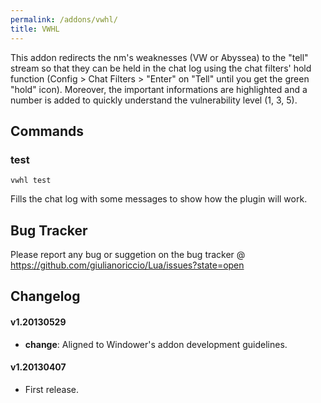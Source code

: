 ```yaml
---
permalink: /addons/vwhl/
title: VWHL
---
```


This addon redirects the nm's weaknesses (VW or Abyssea) to the "tell" stream so that they can be held in the chat log using the chat filters' hold function (Config > Chat Filters > "Enter" on "Tell" until you get the green "hold" icon).
Moreover, the important informations are highlighted and a number is added to quickly understand the vulnerability level (1, 3, 5).

## Commands

### test
```
vwhl test
```

Fills the chat log with some messages to show how the plugin will work.

## Bug Tracker
Please report any bug or suggetion on the bug tracker @ https://github.com/giulianoriccio/Lua/issues?state=open

## Changelog

#### v1.20130529
* **change**: Aligned to Windower's addon development guidelines.

#### v1.20130407
* First release.